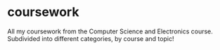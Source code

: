 coursework
==========

All my coursework from the Computer Science and Electronics course.
Subdivided into different categories, by course and topic!
